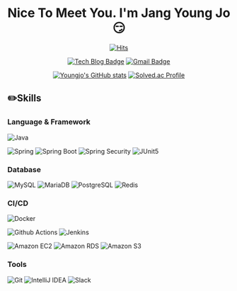 <div align="center">

# Nice To Meet You. I'm Jang Young Jo 😏

[![Hits](https://hits.seeyoufarm.com/api/count/incr/badge.svg?url=https%3A%2F%2Fgithub.com%2FJyoungjo&count_bg=%235873FF&title_bg=%23263BFF&icon=&icon_color=%23E7E7E7&title=hits&edge_flat=false)](https://hits.seeyoufarm.com)

[![Tech Blog Badge](http://img.shields.io/badge/-Tech%20blog-000000?style=flat-square&logo=Tistory&link=https://zer0b1rd.tistory.com/)](https://zer0b1rd.tistory.com/)
[![Gmail Badge](https://img.shields.io/badge/Gmail-d14836?style=flat-square&logo=Gmail&logoColor=white&link=zimbote0411@gmail.com)](mailto:zimbote0411@gmail.com)

[![Youngjo's GitHub stats](https://github-readme-stats.vercel.app/api?username=Jyoungjo&show_icons=true&theme=tokyonight)](https://github.com/Jyoungjo/github-readme-stats)
[![Solved.ac Profile](http://mazassumnida.wtf/api/v2/generate_badge?boj=zimbote0411)](https://solved.ac/zimbote0411/)

</div>

## ✏️Skills
### Language & Framework
![Java](https://img.shields.io/badge/Java-007396.svg?&style=for-the-badge&logo=OpenJDK&logoColor=white)

![Spring](https://img.shields.io/badge/Spring-6DB33F.svg?&style=for-the-badge&logo=Spring&logoColor=white)
![Spring Boot](https://img.shields.io/badge/Spring%20Boot-6DB33F.svg?&style=for-the-badge&logo=Spring%20Boot&logoColor=white)
![Spring Security](https://img.shields.io/badge/Spring%20Security-6DB33F.svg?&style=for-the-badge&logo=Spring%20Security&logoColor=white)
![JUnit5](https://img.shields.io/badge/JUnit5-25A162.svg?&style=for-the-badge&logo=JUnit5&logoColor=white)

### Database
![MySQL](https://img.shields.io/badge/MySQL-4479A1.svg?&style=for-the-badge&logo=MySQL&logoColor=white)
![MariaDB](https://img.shields.io/badge/MariaDB-003545.svg?&style=for-the-badge&logo=MariaDB&logoColor=white)
![PostgreSQL](https://img.shields.io/badge/PostgreSQL-4169E1.svg?&style=for-the-badge&logo=PostgreSQL&logoColor=white)
![Redis](https://img.shields.io/badge/Redis-FF4438.svg?&style=for-the-badge&logo=Redis&logoColor=white)

### CI/CD
![Docker](https://img.shields.io/badge/Docker-2496ED.svg?&style=for-the-badge&logo=Docker&logoColor=white)

![Github Actions](https://img.shields.io/badge/Github%20Actions-2088FF.svg?&style=for-the-badge&logo=Github%20Actions&logoColor=white)
![Jenkins](https://img.shields.io/badge/Jenkins-D24939.svg?&style=for-the-badge&logo=Jenkins&logoColor=white)

![Amazon EC2](https://img.shields.io/badge/Amazon%20EC2-FF9900.svg?&style=for-the-badge&logo=Amazon%20EC2&logoColor=white)
![Amazon RDS](https://img.shields.io/badge/Amazon%20RDS-527FFF.svg?&style=for-the-badge&logo=Amazon%20RDS&logoColor=white)
![Amazon S3](https://img.shields.io/badge/Amazon%20S3-569A31.svg?&style=for-the-badge&logo=Amazon%20S3&logoColor=white)

### Tools
![Git](https://img.shields.io/badge/Git-F05032.svg?&style=for-the-badge&logo=Git&logoColor=white)
![IntelliJ IDEA](https://img.shields.io/badge/IntelliJ%20IDEA-000000.svg?&style=for-the-badge&logo=IntelliJ%20IDEA&logoColor=white)
![Slack](https://img.shields.io/badge/Slack-4A154B.svg?&style=for-the-badge&logo=Slack&logoColor=white)
